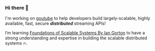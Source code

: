 ### Hi there 👋

I'm working on [goutube](https://github.com/Brijeshlakkad/goutube) to help developers build largely-scalable, highly available, fast, secure ***distributed*** streaming APIs!

I’m learning [Foundations of Scalable Systems By Ian Gorton](https://learning.oreilly.com/library/view/foundations-of-scalable/9781098106058/) to have a strong understanding and expertise in building the scalable distributed systems 🔥.